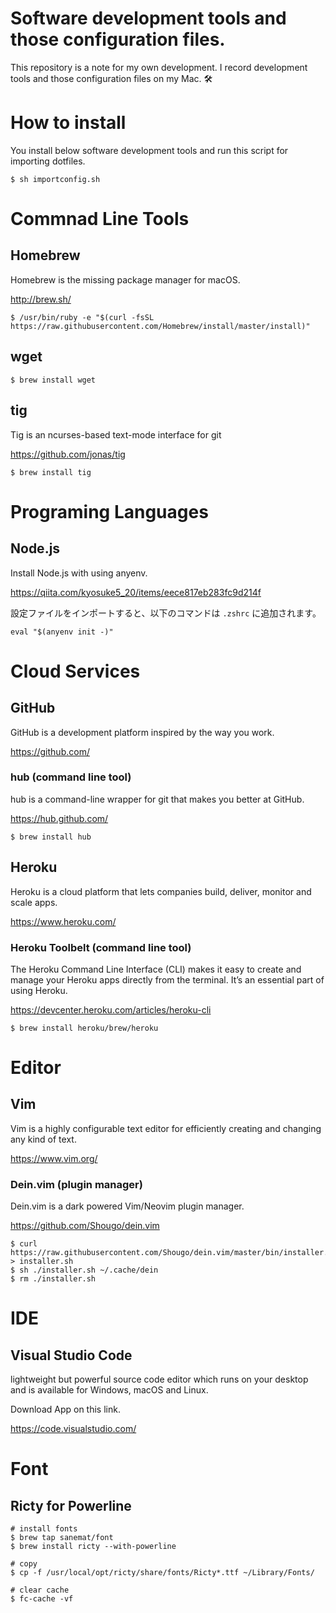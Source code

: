 # Software development tools and those configuration files.

This repository is a note for my own development. I record development tools and those configuration files on my Mac. 🛠


# How to install

You install below software development tools and run this script for importing dotfiles.

```
$ sh importconfig.sh
```


# Commnad Line Tools 

## Homebrew

Homebrew is the missing package manager for macOS.

http://brew.sh/

```
$ /usr/bin/ruby -e "$(curl -fsSL https://raw.githubusercontent.com/Homebrew/install/master/install)"
```

## wget

```
$ brew install wget
```

## tig

Tig is an ncurses-based text-mode interface for git

https://github.com/jonas/tig

```
$ brew install tig
```

# Programing Languages

## Node.js

Install Node.js with using anyenv.

https://qiita.com/kyosuke5_20/items/eece817eb283fc9d214f

設定ファイルをインポートすると、以下のコマンドは `.zshrc` に追加されます。

```
eval "$(anyenv init -)"
```

# Cloud Services

## GitHub

GitHub is a development platform inspired by the way you work.

https://github.com/

### hub (command line tool)

hub is a command-line wrapper for git that makes you better at GitHub.

https://hub.github.com/

```
$ brew install hub
```

## Heroku

Heroku is a cloud platform that lets companies build, deliver, monitor and scale apps.

https://www.heroku.com/

### Heroku Toolbelt (command line tool)

The Heroku Command Line Interface (CLI) makes it easy to create and manage your Heroku apps directly from the terminal. It’s an essential part of using Heroku.

https://devcenter.heroku.com/articles/heroku-cli

```
$ brew install heroku/brew/heroku
```


# Editor

## Vim

Vim is a highly configurable text editor for efficiently creating and changing any kind of text.

https://www.vim.org/


### Dein.vim (plugin manager)

Dein.vim is a dark powered Vim/Neovim plugin manager.

https://github.com/Shougo/dein.vim

```
$ curl https://raw.githubusercontent.com/Shougo/dein.vim/master/bin/installer.sh > installer.sh
$ sh ./installer.sh ~/.cache/dein
$ rm ./installer.sh
```


# IDE

## Visual Studio Code

lightweight but powerful source code editor which runs on your desktop and is available for Windows, macOS and Linux.

Download App on this link.

https://code.visualstudio.com/


# Font

## Ricty for Powerline

```
# install fonts
$ brew tap sanemat/font
$ brew install ricty --with-powerline

# copy
$ cp -f /usr/local/opt/ricty/share/fonts/Ricty*.ttf ~/Library/Fonts/

# clear cache
$ fc-cache -vf
```